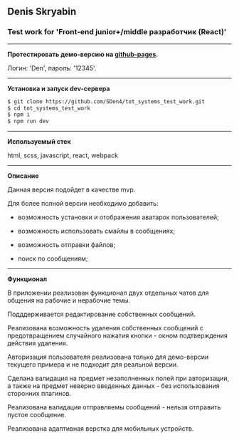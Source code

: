 ## Denis Skryabin

### Test work for 'Front-end junior+/middle разработчик (React)'

---

**Протестировать демо-версию на [github-pages](https://sden4.github.io/tot_systems_test_work/).**

Логин: 'Den', пароль: '12345'.

---

**Установка и запуск dev-сервера**

```sh
$ git clone https://github.com/SDen4/tot_systems_test_work.git
$ cd tot_systems_test_work
$ npm i
$ npm run dev
```

---

**Используемый стек**

html, scss, javascript, react, webpack

---

**Описание**

Данная версия подойдет в качестве mvp.

Для более полной версии необходимо добавить:

* возможность установки и отображения аватарок пользователей;

* возможность использовать смайлы в сообщениях;

* возможность отправки файлов;

* поиск по сообщениям;

---

**Функционал**

В приложении реализован функционал двух отдельных чатов для общения на рабочие и нерабочие темы.

Подддерживается редактирование собственных сообщений.

Реализована возможность удаления собственных сообщений с предотвращением 
случайного нажатия кнопки - окном подтверждения действия удаления.

Авторизация пользователя реализована только для демо-версии текущего примера и не подходит для реальной версии.

Сделана валидация на предмет незаполненных полей при авторизации, а также на предмет неверно введенных данных - без использования сторонних плагинов.

Реализована валидация отправляемы сообщений - нельзя отправить пустое сообщение.

Реализована адаптивная верстка для мобильных устройств.

<!-- 
github pages
git add dist && git commit -m "Initial dist subtree commit"
git subtree push --prefix dist origin gh-pages
 -->